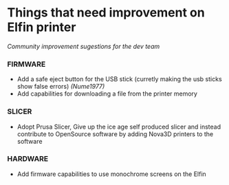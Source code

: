 # Things that need improvement on Elfin printer
*Community improvement sugestions for the dev team*

### FIRMWARE

- Add a safe eject button for the USB stick (curretly making the usb sticks show false errors) *(Nume1977)*
- Add capabilities for downloading a file from the printer memory

### SLICER

- Adopt Prusa Slicer, Give up the ice age self produced slicer and instead contribute to OpenSource software by adding Nova3D printers to the software

### HARDWARE

- Add firmware capabilities to use monochrome screens on the Elfin
